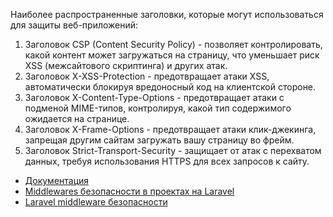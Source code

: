Наиболее распространенные заголовки, которые могут использоваться для защиты веб-приложений:

1. Заголовок CSP (Content Security Policy) - позволяет контролировать, какой контент может загружаться на страницу, 
что уменьшает риск XSS (межсайтового скриптинга) и других атак.
2. Заголовок X-XSS-Protection - предотвращает атаки XSS, автоматически блокируя вредоносный код на клиентской стороне.
3. Заголовок X-Content-Type-Options - предотвращает атаки с подменой MIME-типов, контролируя, 
какой тип содержимого ожидается на странице.
4. Заголовок X-Frame-Options - предотвращает атаки клик-джекинга, 
запрещая другим сайтам загружать вашу страницу во фрейм.
5. Заголовок Strict-Transport-Security - защищает от атак с перехватом данных, 
требуя использования HTTPS для всех запросов к сайту.

[//]: # "materials"

- [Документация](https://laravel.com/docs/10.x/vite#content-security-policy-csp-nonce)
- [Middlewares безопасности в проектах на Laravel](https://youtu.be/A--rHfjhmUc)
- [Laravel middleware безопасности](https://cutcode.dev/articles/laravel-middleware-bezopasnosti)

[//]: # "/materials"
